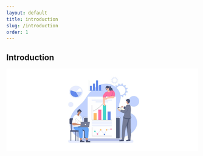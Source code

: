 ```yaml
---
layout: default
title: introduction
slug: /introduction
order: 1
---
```


## Introduction

!['introduction'](./images/introduction.PNG)
